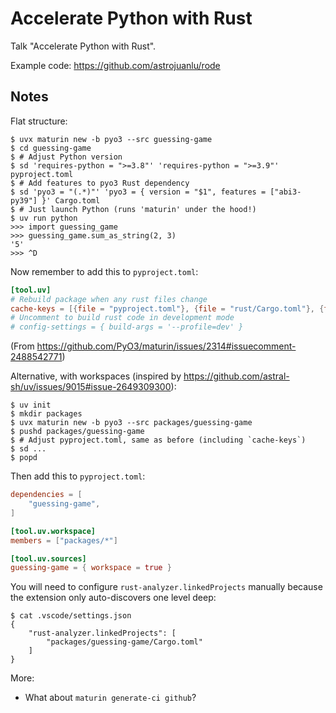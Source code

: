 # Accelerate Python with Rust

Talk "Accelerate Python with Rust".

Example code: https://github.com/astrojuanlu/rode

## Notes

Flat structure:

```shell
$ uvx maturin new -b pyo3 --src guessing-game
$ cd guessing-game
$ # Adjust Python version
$ sd 'requires-python = ">=3.8"' 'requires-python = ">=3.9"' pyproject.toml
$ # Add features to pyo3 Rust dependency
$ sd 'pyo3 = "(.*)"' 'pyo3 = { version = "$1", features = ["abi3-py39"] }' Cargo.toml
$ # Just launch Python (runs 'maturin' under the hood!)
$ uv run python
>>> import guessing_game
>>> guessing_game.sum_as_string(2, 3)
'5'
>>> ^D
```

Now remember to add this to `pyproject.toml`:

```toml
[tool.uv]
# Rebuild package when any rust files change
cache-keys = [{file = "pyproject.toml"}, {file = "rust/Cargo.toml"}, {file = "**/*.rs"}]
# Uncomment to build rust code in development mode
# config-settings = { build-args = '--profile=dev' }
```

(From https://github.com/PyO3/maturin/issues/2314#issuecomment-2488542771)

Alternative, with workspaces (inspired by https://github.com/astral-sh/uv/issues/9015#issue-2649309300):

```shell
$ uv init
$ mkdir packages
$ uvx maturin new -b pyo3 --src packages/guessing-game
$ pushd packages/guessing-game
$ # Adjust pyproject.toml, same as before (including `cache-keys`)
$ sd ...
$ popd
```

Then add this to `pyproject.toml`:

```toml
dependencies = [
    "guessing-game",
]

[tool.uv.workspace]
members = ["packages/*"]

[tool.uv.sources]
guessing-game = { workspace = true }
```

You will need to configure `rust-analyzer.linkedProjects` manually
because the extension only auto-discovers one level deep:

```shell
$ cat .vscode/settings.json
{
    "rust-analyzer.linkedProjects": [
        "packages/guessing-game/Cargo.toml"
    ]
}
```

More:
- What about `maturin generate-ci github`?
